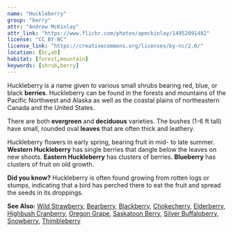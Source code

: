 ```yaml
---
name: "Huckleberry"
group: "berry"
attr: "Andrew McKinlay"
attr_link: "https://www.flickr.com/photos/apmckinlay/14952091482"
license: "CC BY-NC"
license_link: "https://creativecommons.org/licenses/by-nc/2.0/"
location: [bc,ab]
habitat: [forest,mountain]
keywords: [shrub,berry]
---
```

Huckleberry is a name given to various small shrubs bearing red, blue, or black **berries**. Huckleberry can be found in the forests and mountains of the Pacific Northwest and Alaska as well as the coastal plains of northeastern Canada and the United States.

There are both **evergreen** and **deciduous** varieties. The  bushes (1-6 ft tall)  have small, rounded oval **leaves** that are often thick and leathery.

Huckleberry flowers in early spring, bearing fruit in mid- to late summer. **Western Huckleberry** has single berries that dangle below the leaves on new shoots. **Eastern Huckleberry** has clusters of berries. **Blueberry** has clusters of fruit on old growth.

**Did you know?** Huckleberry is often found growing from rotten logs or stumps, indicating that a bird has perched there to eat the fruit and spread the seeds in its droppings.

<!-- generated, do not edit -->
**See Also:**
[Wild Strawberry](/plants/wildstraw/),
[Bearberry](/trees/bear/),
[Blackberry](/trees/blackber/),
[Chokecherry](/trees/choke/),
[Elderberry](/trees/elder/),
[Highbush Cranberry](/trees/hicran/),
[Oregon Grape](/trees/orgrape/),
[Saskatoon Berry](/trees/saskber/),
[Silver Buffaloberry](/trees/silbufber/),
[Snowberry](/trees/snow/),
[Thimbleberry](/trees/thimble/)

